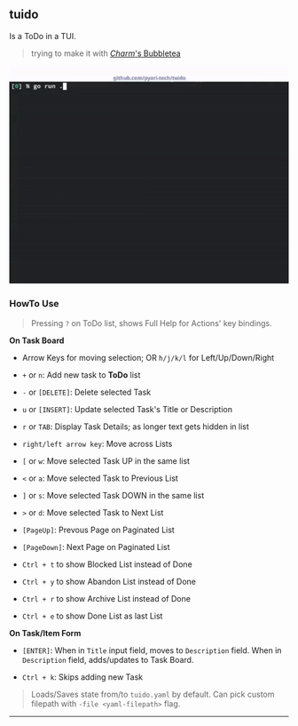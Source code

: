 
## tuido

Is a ToDo in a TUI.

> trying to make it with [_Charm_'s Bubbletea](https://github.com/charmbracelet/bubbles)

![Demo Gif](./tuido-howto.gif)

### HowTo Use

> Pressing `?` on ToDo list, shows Full Help for Actions' key bindings.

**On Task Board**

* Arrow Keys for moving selection; OR `h/j/k/l` for Left/Up/Down/Right

* `+` or `n`: Add new task to **ToDo** list

* `-` or `[DELETE]`: Delete selected Task

* `u` or `[INSERT]`: Update selected Task's Title or Description

* `r` or `TAB`: Display Task Details; as longer text gets hidden in list

* `right/left arrow key`: Move across Lists

* `[` or `w`: Move selected Task UP in the same list

* `<` or `a`: Move selected Task to Previous List

* `]` or `s`: Move selected Task DOWN in the same list

* `>` or `d`: Move selected Task to Next List

* `[PageUp]`: Prevous Page on Paginated List

* `[PageDown]`: Next Page on Paginated List

* `Ctrl + t` to show Blocked List instead of Done

* `Ctrl + y` to show Abandon List instead of Done

* `Ctrl + r` to show Archive List instead of Done

* `Ctrl + e` to show Done List as last List


**On Task/Item Form**

* `[ENTER]`: When in `Title` input field, moves to `Description` field. When in `Description` field, adds/updates to Task Board.

* `Ctrl + k`: Skips adding new Task

> Loads/Saves state from/to `tuido.yaml` by default. Can pick custom filepath with `-file <yaml-filepath>` flag.

---
